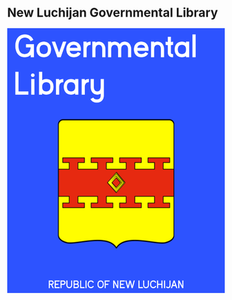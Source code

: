 # New Luchijan Governmental Library
![Preview](https://github.com/NewLuchijan/governmental-library/blob/main/assets/Untitled.png?raw=true)
